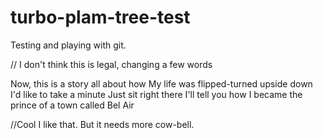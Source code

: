# turbo-plam-tree-test
Testing and playing with git.

// I don't think this is legal, changing a few words

Now, this is a story all about how
My life was flipped-turned upside down
I'd like to take a minute
Just sit right there
I'll tell you how I became the prince of a town called Bel Air

//Cool I like that. But it needs more cow-bell.